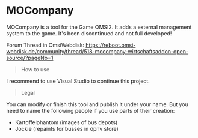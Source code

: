 # MOCompany
MOCompany is a tool for the Game OMSI2. It adds a external management system to the game. It's been discontinued and not full developed!

Forum Thread in OmsiWebdisk: https://reboot.omsi-webdisk.de/community/thread/518-mocompany-wirtschaftsaddon-open-source/?pageNo=1


> How to use

I recommend to use Visual Studio to continue this project.


> Legal

You can modify or finish this tool and publish it under your name. 
But you need to name the following people if you use parts of their creation:
- Kartoffelphantom (images of bus depots)
- Jockie (repaints for busses in öpnv store)
